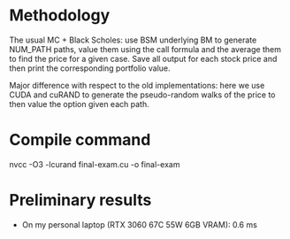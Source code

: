 # Methodology

The usual MC + Black Scholes: use BSM underlying BM to generate NUM_PATH paths, value them using the call formula and the average them to find the price for a given case. Save all output for each stock price and then print the corresponding portfolio value.

Major difference with respect to the old implementations: here we use CUDA and cuRAND to generate the pseudo-random walks of the price
to then value the option given each path.

# Compile command

nvcc -O3 -lcurand final-exam.cu -o final-exam

# Preliminary results

- On my personal laptop (RTX 3060 67C 55W 6GB VRAM): 0.6 ms